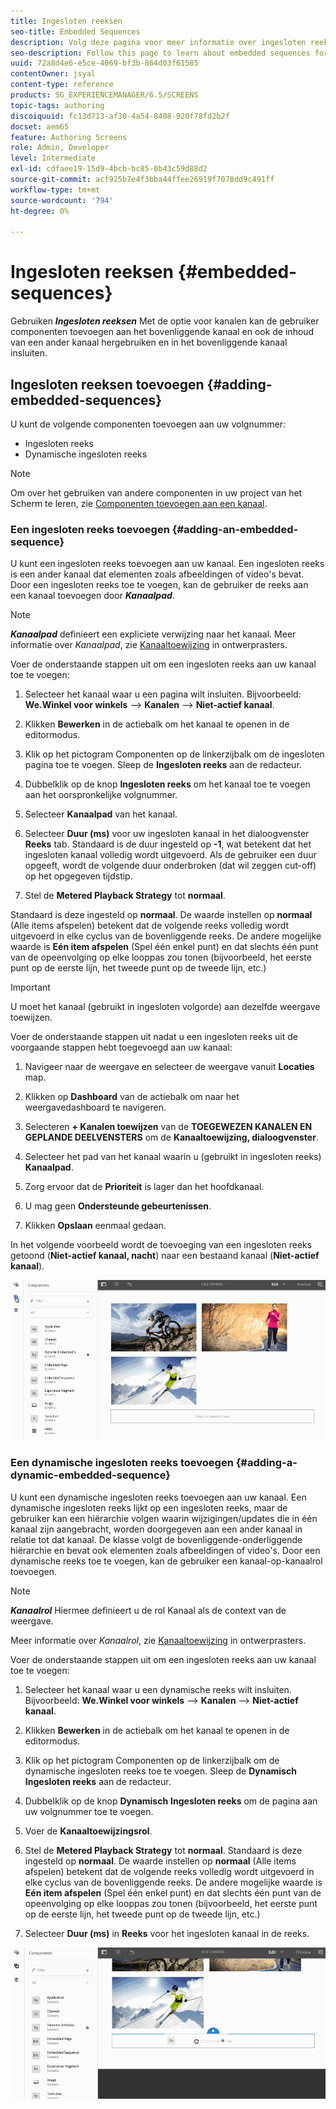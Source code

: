 ```yaml
---
title: Ingesloten reeksen
seo-title: Embedded Sequences
description: Volg deze pagina voor meer informatie over ingesloten reeksen voor kanalen waarmee de gebruiker componenten in het bovenliggende kanaal kan toevoegen en ook de inhoud van een ander kanaal kan hergebruiken en in het bovenliggende kanaal kan insluiten.
seo-description: Follow this page to learn about embedded sequences for channels that allows the user to add components in the parent channel and also to re-use the content from a different channel and embed it into the parent channel.
uuid: 72a8d4e6-e5ce-4069-bf3b-864d03f61585
contentOwner: jsyal
content-type: reference
products: SG_EXPERIENCEMANAGER/6.5/SCREENS
topic-tags: authoring
discoiquuid: fc13d713-af30-4a54-8408-920f78fd2b2f
docset: aem65
feature: Authoring Screens
role: Admin, Developer
level: Intermediate
exl-id: cdfaee19-15d9-4bcb-bc85-0b43c59d88d2
source-git-commit: acf925b7e4f3bba44ffee26919f7078dd9c491ff
workflow-type: tm+mt
source-wordcount: '794'
ht-degree: 0%

---
```


# Ingesloten reeksen {#embedded-sequences}

Gebruiken ***Ingesloten reeksen*** Met de optie voor kanalen kan de gebruiker componenten toevoegen aan het bovenliggende kanaal en ook de inhoud van een ander kanaal hergebruiken en in het bovenliggende kanaal insluiten.

## Ingesloten reeksen toevoegen {#adding-embedded-sequences}

U kunt de volgende componenten toevoegen aan uw volgnummer:

* Ingesloten reeks
* Dynamische ingesloten reeks

>[!NOTE]
>
>Om over het gebruiken van andere componenten in uw project van het Scherm te leren, zie [Componenten toevoegen aan een kanaal](adding-components-to-a-channel.md).

### Een ingesloten reeks toevoegen {#adding-an-embedded-sequence}

U kunt een ingesloten reeks toevoegen aan uw kanaal. Een ingesloten reeks is een ander kanaal dat elementen zoals afbeeldingen of video&#39;s bevat. Door een ingesloten reeks toe te voegen, kan de gebruiker de reeks aan een kanaal toevoegen door ***Kanaalpad***.

>[!NOTE]
>***Kanaalpad*** definieert een expliciete verwijzing naar het kanaal.
>Meer informatie over *Kanaalpad*, zie [Kanaaltoewijzing](channel-assignment.md) in ontwerprasters.

Voer de onderstaande stappen uit om een ingesloten reeks aan uw kanaal toe te voegen:

1. Selecteer het kanaal waar u een pagina wilt insluiten. Bijvoorbeeld: **We.Winkel voor winkels** —> **Kanalen** —> **Niet-actief kanaal**.

1. Klikken **Bewerken** in de actiebalk om het kanaal te openen in de editormodus.
1. Klik op het pictogram Componenten op de linkerzijbalk om de ingesloten pagina toe te voegen. Sleep de **Ingesloten reeks** aan de redacteur.
1. Dubbelklik op de knop **Ingesloten reeks** om het kanaal toe te voegen aan het oorspronkelijke volgnummer.
1. Selecteer **Kanaalpad** van het kanaal.
1. Selecteer **Duur (ms)** voor uw ingesloten kanaal in het dialoogvenster **Reeks** tab. Standaard is de duur ingesteld op **-1**, wat betekent dat het ingesloten kanaal volledig wordt uitgevoerd. Als de gebruiker een duur opgeeft, wordt de volgende duur onderbroken (dat wil zeggen cut-off) op het opgegeven tijdstip.

1. Stel de **Metered Playback Strategy** tot **normaal**.

Standaard is deze ingesteld op **normaal**. De waarde instellen op **normaal** (Alle items afspelen) betekent dat de volgende reeks volledig wordt uitgevoerd in elke cyclus van de bovenliggende reeks. De andere mogelijke waarde is **Eén item afspelen** (Spel één enkel punt) en dat slechts één punt van de opeenvolging op elke looppas zou tonen (bijvoorbeeld, het eerste punt op de eerste lijn, het tweede punt op de tweede lijn, etc.)

>[!IMPORTANT]
>
>U moet het kanaal (gebruikt in ingesloten volgorde) aan dezelfde weergave toewijzen.
>
>Voer de onderstaande stappen uit nadat u een ingesloten reeks uit de voorgaande stappen hebt toegevoegd aan uw kanaal:
>
>1. Navigeer naar de weergave en selecteer de weergave vanuit **Locaties** map.
>1. Klikken op **Dashboard** van de actiebalk om naar het weergavedashboard te navigeren.
>1. Selecteren **+ Kanalen toewijzen** van de **TOEGEWEZEN KANALEN EN GEPLANDE DEELVENSTERS** om de **Kanaaltoewijzing, dialoogvenster**.
>
>1. Selecteer het pad van het kanaal waarin u (gebruikt in ingesloten reeks) **Kanaalpad**.
>1. Zorg ervoor dat de **Prioriteit** is lager dan het hoofdkanaal.
>
>1. U mag geen **Ondersteunde gebeurtenissen**.
>1. Klikken **Opslaan** eenmaal gedaan.

>


In het volgende voorbeeld wordt de toevoeging van een ingesloten reeks getoond (**Niet-actief kanaal, nacht**) naar een bestaand kanaal (**Niet-actief kanaal**).

![new2](assets/new2.gif)

### Een dynamische ingesloten reeks toevoegen {#adding-a-dynamic-embedded-sequence}

U kunt een dynamische ingesloten reeks toevoegen aan uw kanaal. Een dynamische ingesloten reeks lijkt op een ingesloten reeks, maar de gebruiker kan een hiërarchie volgen waarin wijzigingen/updates die in één kanaal zijn aangebracht, worden doorgegeven aan een ander kanaal in relatie tot dat kanaal. De klasse volgt de bovenliggende-onderliggende hiërarchie en bevat ook elementen zoals afbeeldingen of video&#39;s. Door een dynamische reeks toe te voegen, kan de gebruiker een kanaal-op-kanaalrol toevoegen.

>[!NOTE]
>
>***Kanaalrol*** Hiermee definieert u de rol Kanaal als de context van de weergave.
>
>Meer informatie over *Kanaalrol*, zie [Kanaaltoewijzing](channel-assignment.md) in ontwerprasters.

Voer de onderstaande stappen uit om een ingesloten reeks aan uw kanaal toe te voegen:

1. Selecteer het kanaal waar u een dynamische reeks wilt insluiten. Bijvoorbeeld: **We.Winkel voor winkels** —> **Kanalen** —> **Niet-actief kanaal**.

1. Klikken **Bewerken** in de actiebalk om het kanaal te openen in de editormodus.
1. Klik op het pictogram Componenten op de linkerzijbalk om de dynamische ingesloten reeks toe te voegen. Sleep de **Dynamisch** **Ingesloten reeks**  aan de redacteur.

1. Dubbelklik op de knop **Dynamisch** **Ingesloten reeks** om de pagina aan uw volgnummer toe te voegen.

1. Voer de **Kanaaltoewijzingsrol**.
1. Stel de **Metered Playback Strategy** tot **normaal**. Standaard is deze ingesteld op **normaal**. De waarde instellen op **normaal** (Alle items afspelen) betekent dat de volgende reeks volledig wordt uitgevoerd in elke cyclus van de bovenliggende reeks. De andere mogelijke waarde is **Eén item afspelen** (Spel één enkel punt) en dat slechts één punt van de opeenvolging op elke looppas zou tonen (bijvoorbeeld, het eerste punt op de eerste lijn, het tweede punt op de tweede lijn, etc.)

1. Selecteer **Duur (ms)** in **Reeks** voor het ingesloten kanaal in de reeks.

![nieuwste](assets/latest.gif)
